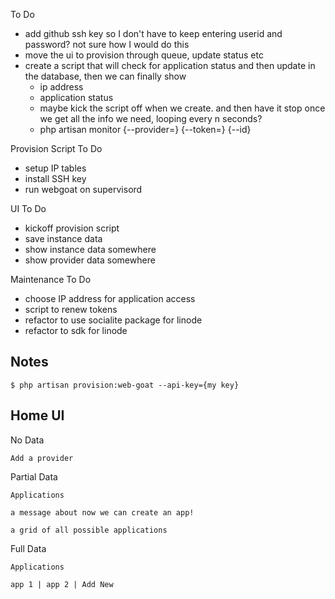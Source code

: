 To Do

* add github ssh key so I don't have to keep entering userid and password? not sure how I would do this
* move the ui to provision through queue, update status etc
* create a script that will check for application status and then update in the database, then we can finally show 
    * ip address
    * application status
    * maybe kick the script off when we create. and then have it stop once we get all the info we need, looping every n seconds?
    * php artisan monitor {--provider=} {--token=} {--id}

Provision Script To Do

* setup IP tables
* install SSH key
* run webgoat on supervisord

UI To Do

* kickoff provision script
* save instance data
* show instance data somewhere
* show provider data somewhere

Maintenance To Do

* choose IP address for application access
* script to renew tokens
* refactor to use socialite package for linode
* refactor to sdk for linode

## Notes

`$ php artisan provision:web-goat --api-key={my key}`

## Home UI

No Data

```
Add a provider
```

Partial Data

```
Applications

a message about now we can create an app!

a grid of all possible applications

```

Full Data

```
Applications

app 1 | app 2 | Add New
```

